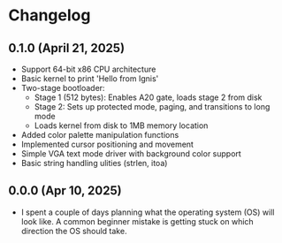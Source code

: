 # Changelog

## 0.1.0 (April 21, 2025)

- Support 64-bit x86 CPU architecture
- Basic kernel to print 'Hello from Ignis'
- Two-stage bootloader:
    - Stage 1 (512 bytes): Enables A20 gate, loads stage 2 from disk
    - Stage 2: Sets up protected mode, paging, and transitions to long mode
    - Loads kernel from disk to 1MB memory location
- Added color palette manipulation functions
- Implemented cursor positioning and movement
- Simple VGA text mode driver with background color support
- Basic string handling ulities (strlen, itoa)

## 0.0.0 (Apr 10, 2025)

- I spent a couple of days planning what the operating system (OS) will look like. A common beginner mistake is getting stuck on which direction the OS should take.
